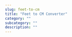 ```yaml
---
slug: feet-to-cm
title: "Feet to CM Converter"
category: ""
subcategory: ""
description: ""
---
```


